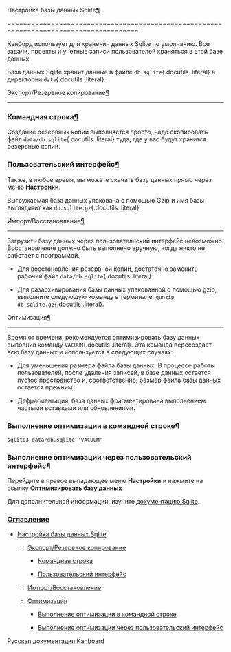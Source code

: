 Настройка базы данных Sqlite[¶](#sqlite-database-management "Ссылка на этот заголовок")

=======================================================================================



Канборд использует для хранения данных Sqlite по умолчанию. Все задачи, проекты и учетные записи пользователей храняться в этой базе данных.



База данных Sqlite хранит данные в файле `db.sqlite`{.docutils .literal} в директории `data`{.docutils .literal}.



Экспорт/Резервное копирование[¶](#export-backup "Ссылка на этот заголовок")

---------------------------------------------------------------------------



### Командная строка[¶](#command-line "Ссылка на этот заголовок")



Создание резервных копий выполняется просто, надо скопировать файл `data/db.sqlite`{.docutils .literal} туда, где у вас будут хранится резервные копии.



### Пользовательский интерфейс[¶](#user-interface "Ссылка на этот заголовок")



Также, в любое время, вы можете скачать базу данных прямо через меню **Настройки**.



Выгружаемая база данных упакована с помощью Gzip и имя базы выглядитит как `db.sqlite.gz`{.docutils .literal}.



Импорт/Восстановление[¶](#import-restoration "Ссылка на этот заголовок")

------------------------------------------------------------------------



Загрузить базу данных через пользовательский интерфейс невозможно. Восстановление должно быть выполнено вручную, когда никто не работает с программой.



-   Для восстановления резервной копии, достаточно заменить рабочий файл `data/db.sqlite`{.docutils .literal}.



-   Для разархивирования базы данных упакованной с помощью gzip, выполните следующую команду в терминале: `gunzip db.sqlite.gz`{.docutils .literal}.



Оптимизация[¶](#optimization "Ссылка на этот заголовок")

--------------------------------------------------------



Время от времени, рекомендуется оптимизировать базу данных выполнив команду `VACUUM`{.docutils .literal}. Эта команда пересоздает всю базу данных и используется в следующих случаях:



-   Для уменьшения размера файла базы данных. В процессе работы пользователей, после удаления записей, в базе данных остается пустое пространство и, соответственно, размер файла базы данных остается прежним.



-   Дефрагментация, база данных фрагментирована выполнением частыми вставками или обновлениями.



### Выполнение оптимизации в командной строке[¶](#from-the-command-line "Ссылка на этот заголовок")



    sqlite3 data/db.sqlite 'VACUUM'



### Выполнение оптимизации через пользовательский интерфейс[¶](#from-the-user-interface "Ссылка на этот заголовок")



Перейдите в правое выпадающее меню **Настройки** и нажмите на ссылку **Оптимизировать базу данных**



Для дополнительной информации, изучите [документацию Sqlite](https://sqlite.org/lang_vacuum.html).



### [Оглавление](index.markdown)



-   [Настройка базы данных Sqlite](#)

    -   [Экспорт/Резервное копирование](#export-backup)

        -   [Командная строка](#command-line)

        -   [Пользовательский интерфейс](#user-interface)

    -   [Импорт/Восстановление](#import-restoration)

    -   [Оптимизация](#optimization)

        -   [Выполнение оптимизации в командной строке](#from-the-command-line)

        -   [Выполнение оптимизации через пользовательский интерфейс](#from-the-user-interface)



 



 



 



 



 



 



[Русская документация Kanboard](http://kanboard.ru/doc/)

